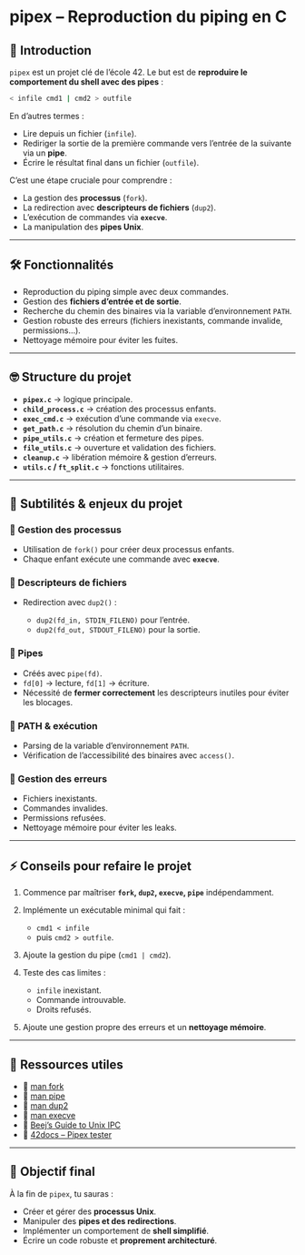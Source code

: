 # pipex – Reproduction du piping en C

## 🚀 Introduction

`pipex` est un projet clé de l’école 42.
Le but est de **reproduire le comportement du shell avec des pipes** :

```bash
< infile cmd1 | cmd2 > outfile
```

En d’autres termes :

* Lire depuis un fichier (`infile`).
* Rediriger la sortie de la première commande vers l’entrée de la suivante via un **pipe**.
* Écrire le résultat final dans un fichier (`outfile`).

C’est une étape cruciale pour comprendre :

* La gestion des **processus** (`fork`).
* La redirection avec **descripteurs de fichiers** (`dup2`).
* L’exécution de commandes via **`execve`**.
* La manipulation des **pipes Unix**.

---

## 🛠️ Fonctionnalités

* Reproduction du piping simple avec deux commandes.
* Gestion des **fichiers d’entrée et de sortie**.
* Recherche du chemin des binaires via la variable d’environnement `PATH`.
* Gestion robuste des erreurs (fichiers inexistants, commande invalide, permissions…).
* Nettoyage mémoire pour éviter les fuites.

---

## 🤓 Structure du projet

* **`pipex.c`** → logique principale.
* **`child_process.c`** → création des processus enfants.
* **`exec_cmd.c`** → exécution d’une commande via `execve`.
* **`get_path.c`** → résolution du chemin d’un binaire.
* **`pipe_utils.c`** → création et fermeture des pipes.
* **`file_utils.c`** → ouverture et validation des fichiers.
* **`cleanup.c`** → libération mémoire & gestion d’erreurs.
* **`utils.c` / `ft_split.c`** → fonctions utilitaires.

---

## 🥸 Subtilités & enjeux du projet

### 🔹 Gestion des processus

* Utilisation de `fork()` pour créer deux processus enfants.
* Chaque enfant exécute une commande avec **`execve`**.

### 🔹 Descripteurs de fichiers

* Redirection avec `dup2()` :

  * `dup2(fd_in, STDIN_FILENO)` pour l’entrée.
  * `dup2(fd_out, STDOUT_FILENO)` pour la sortie.

### 🔹 Pipes

* Créés avec `pipe(fd)`.
* `fd[0]` → lecture, `fd[1]` → écriture.
* Nécessité de **fermer correctement** les descripteurs inutiles pour éviter les blocages.

### 🔹 PATH & exécution

* Parsing de la variable d’environnement `PATH`.
* Vérification de l’accessibilité des binaires avec `access()`.

### 🔹 Gestion des erreurs

* Fichiers inexistants.
* Commandes invalides.
* Permissions refusées.
* Nettoyage mémoire pour éviter les leaks.

---

## ⚡️ Conseils pour refaire le projet

1. Commence par maîtriser **`fork`, `dup2`, `execve`, `pipe`** indépendamment.
2. Implémente un exécutable minimal qui fait :

   * `cmd1 < infile`
   * puis `cmd2 > outfile`.
3. Ajoute la gestion du pipe (`cmd1 | cmd2`).
4. Teste des cas limites :

   * `infile` inexistant.
   * Commande introuvable.
   * Droits refusés.
5. Ajoute une gestion propre des erreurs et un **nettoyage mémoire**.

---

## 📖 Ressources utiles

* 📌 [man fork](https://man7.org/linux/man-pages/man2/fork.2.html)
* 📌 [man pipe](https://man7.org/linux/man-pages/man2/pipe.2.html)
* 📌 [man dup2](https://man7.org/linux/man-pages/man2/dup.2.html)
* 📌 [man execve](https://man7.org/linux/man-pages/man2/execve.2.html)
* 📌 [Beej’s Guide to Unix IPC](https://beej.us/guide/bgipc/html/)
* 📌 [42docs – Pipex tester](https://github.com/vfurmane/pipex-tester)

---

## 🎯 Objectif final

À la fin de `pipex`, tu sauras :

* Créer et gérer des **processus Unix**.
* Manipuler des **pipes et des redirections**.
* Implémenter un comportement de **shell simplifié**.
* Écrire un code robuste et **proprement architecturé**.

